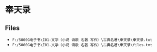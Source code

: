 # 奉天录

## Files

- `F:/5000G电子书\I01-文学（小说 诗歌 名著 写作）\古典名著\奉天录\奉天录.txt`
- `F:/5000G电子书\I01-文学（小说 诗歌 名著 写作）\古典名著\奉天录\files.txt`
